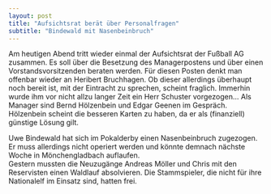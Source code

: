 ```yaml
---
layout: post
title: "Aufsichtsrat berät über Personalfragen"
subtitle: "Bindewald mit Nasenbeinbruch"
---
```


Am heutigen Abend tritt wieder einmal der Aufsichtsrat der Fußball AG zusammen. Es soll über die Besetzung des Managerpostens und über einen Vorstandsvorsitzenden beraten werden. Für diesen Posten denkt man offenbar wieder an Heribert Bruchhagen. Ob dieser allerdings überhaupt noch bereit ist, mit der Eintracht zu sprechen, scheint fraglich. Immerhin wurde ihm vor nicht allzu langer Zeit ein Herr Schuster vorgezogen... Als Manager sind Bernd Hölzenbein und Edgar Geenen im Gespräch. Hölzenbein scheint die besseren Karten zu haben, da er als (finanziell) günstige Lösung gilt.

Uwe Bindewald hat sich im Pokalderby einen Nasenbeinbruch zugezogen. Er muss allerdings nicht operiert werden und könnte demnach nächste Woche in Mönchengladbach auflaufen.  
Gestern mussten die Neuzugänge Andreas Möller und Chris mit den Reservisten einen Waldlauf absolvieren. Die Stammspieler, die nicht für ihre Nationalelf im Einsatz sind, hatten frei.
